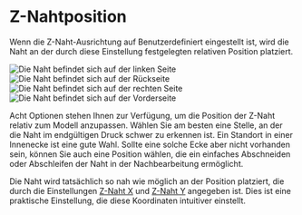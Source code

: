 Z-Nahtposition
====
Wenn die Z-Naht-Ausrichtung auf Benutzerdefiniert eingestellt ist, wird die Naht an der durch diese Einstellung festgelegten relativen Position platziert.

![Die Naht befindet sich auf der linken Seite](../images/z_seam_x_left.png)
![Die Naht befindet sich auf der Rückseite](../images/z_seam_y_back.png)
![Die Naht befindet sich auf der rechten Seite](../images/z_seam_x_right.png)
![Die Naht befindet sich auf der Vorderseite](../images/z_seam_y_front.png)

Acht Optionen stehen Ihnen zur Verfügung, um die Position der Z-Naht relativ zum Modell anzupassen. Wählen Sie am besten eine Stelle, an der die Naht im endgültigen Druck schwer zu erkennen ist. Ein Standort in einer Innenecke ist eine gute Wahl. Sollte eine solche Ecke aber nicht vorhanden sein, können Sie auch eine Position wählen, die ein einfaches Abschneiden oder Abschleifen der Naht in der Nachbearbeitung ermöglicht.

Die Naht wird tatsächlich so nah wie möglich an der Position platziert, die durch die Einstellungen [Z-Naht X](z_seam_x.md) und [Z-Naht Y](z_seam_y.md) angegeben ist. Dies ist eine praktische Einstellung, die diese Koordinaten intuitiver einstellt.